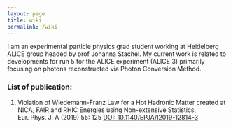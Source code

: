 ```yaml
---
layout: page
title: wiki
permalink: /wiki
---
```

  <link href="media/cv-print.css" type="text/css" rel="stylesheet" media="print">

<!-- THIS IS HOW YOU CAN COMMENT OUT IN HTML-->
<p> 
I am an experimental particle physics grad student working at Heidelberg ALICE group headed by prof Johanna Stachel. My current work is related to developments for run 5 for the ALICE experiment (ALICE 3) primarily focusing on photons reconstructed via Photon Conversion Method. 
</p>

### List of publication: 


1. Violation of Wiedemann-Franz Law for a Hot Hadronic Matter created at NICA, FAIR and RHIC Energies using Non-extensive Statistics,<br/> 
Eur. Phys. J. A (2019) 55: 125 [DOI: 10.1140/EPJA/I2019-12814-3](https://link.springer.com/article/10.1140/epja/i2019-12814-3)


